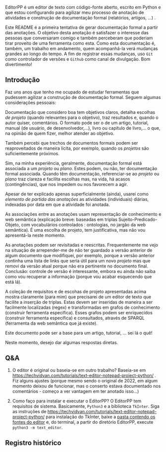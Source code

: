 EditorPP é um editor de texto com código-fonte aberto, escrito em Python e que estou configurando para agilizar meu processo de anotação de atividades e construção de documentação formal (relatórios, artigos, ...) .

Este README é a primeira tentativa de gerar documentação formal a partir das anotações. O objetivo desta anotação é satisfazer o interesse das pessoas que conversaram comigo e também perceberam que poderiam tirar proveito de uma ferramenta como esta. Como esta documentação é, também, um trabalho em andamento, quem acompanhá-la verá mudanças grandes ao longo do tempo. A fim de registrar essas mudanças, uso `Git` como controlador de versões e `Github` como canal de divulgação. Bom divertimento!

## Introdução

Faz uns anos que tenho me ocupado de estudar ferramentas que pudessem agilizar a construção de documentação formal. Seguem algumas considerações pessoais:

Documentação que considero boa tem objetivos claros, detalha escolhas *de projeto* (quando relevantes para o objetivo), traz resultados e, quando o autor quiser, comentários. O formato pode ser o de um artigo, tutorial, manual (de usuário, de desenvolvedor,...), livro ou capítulo de livro,... o que, na opinião de quem fizer, melhor atender ao objetivo.

Também percebi que trechos de documentos formais podem ser reaproveitados de maneira lícita, por exemplo, quando os *projetos* são suficientemente próximos.

Sim, na minha experiência, geralmente, documentação formal está associada a um *projeto* ou *plano*. Estes podem, ou não, ter documentação formal associada. Quando têm documentação, referenciar-se ao *projeto* ou *plano* traz clareza e facilita escolhas mas, na vida, há acasos (contingências), que nos impedem ou nos favorecem a agir.

Apesar de ter explicado apenas superficialmente (ainda), usarei como *elemento de partida das anotações* as atividades (individuais) diárias, indexadas por data em que a atividade foi anotada. 

As associações entre as anotações usam representação de conhecimento e web semântica (explicação breve: baseadas em triplas Sujeito-Predicado-Objeto, com vocabulários controlados : ontologias, no jargão da web semântica). É uma escolha de projeto, tem justificativa, mas não vou apresentá-la neste momento.

As anotações podem ser revisitadas e reescritas. Frequentemente me vejo na situação de arrepender-me de não ter guardado a versão anterior de algum documento que modifiquei, por exemplo, porque a versão anterior continha uma lista de links que seria útil para um novo *projeto* mas que removi da versão atual porque não era pertinente no documento final. Conclusão: controle de versão é interessante, embora eu ainda não saiba como vou recuperar a informação (porque vou acabar esquecendo que está lá).

A coleção de requisitos e de escohas de projeto apresentadas acima mostra claramente (para mim) que precisarei de um editor de texto que facilite a inserção de triplas. Estas devem ser inseridas de maneira a ser facilmente localizadas (regex) e transformadas em grafos de conhecimento (construir ferramenta específica). Esses grafos podem ser enriquecidos (construir ferramenta específica) e consultados, através de SPARQL (ferramenta da web semântica que já existe).

Este documento pode ser a base para um artigo, tutorial, ... sei lá o quê!

Neste momento, desejo dar algumas respostas diretas.

 

## Q&A

1. O editor é original ou baseia-se em outro trabalho?
    Baseia-se em https://techvidvan.com/tutorials/text-editor-notepad-project-python/ . Fiz alguns ajustes (porque mesmo sendo o original de 2022, em algum momento deixou de funcionar, mas o conserto estava documentado nos comentários - começo a ver vantagem em ter anotado isso...)

2. Como faço para instalar e executar o EditorPP?
	O EditorPP tem requisitos de sistema. Basicamente, `Python3` e a biblioteca `TkInter`. Siga as instruções de https://techvidvan.com/tutorials/text-editor-notepad-project-python/ para instalação do TkInter, baixe a [pasta contendo os fontes do editor](./EditorPP) e, do terminal, a partir do diretório EditorPP, execute `python3 -m text_editor`.

## Registro histórico



